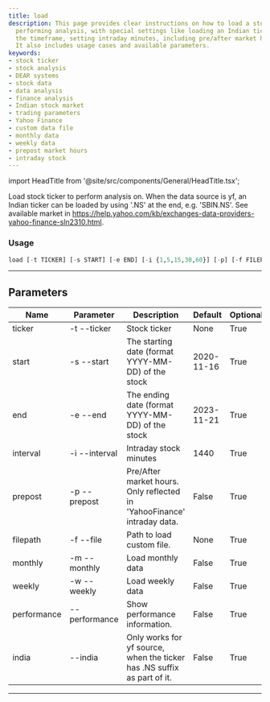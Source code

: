 ```yaml
---
title: load
description: This page provides clear instructions on how to load a stock ticker for
  performing analysis, with special settings like loading an Indian ticker, defining
  the timeframe, setting intraday minutes, including pre/after market hours, and more.
  It also includes usage cases and available parameters.
keywords:
- stock ticker
- stock analysis
- DEAR systems
- stock data
- data analysis
- finance analysis
- Indian stock market
- trading parameters
- Yahoo Finance
- custom data file
- monthly data
- weekly data
- prepost market hours
- intraday stock
---
```


import HeadTitle from '@site/src/components/General/HeadTitle.tsx';

<HeadTitle title="stocks /ins/load - Reference | OpenBB Terminal Docs" />

Load stock ticker to perform analysis on. When the data source is yf, an Indian ticker can be loaded by using '.NS' at the end, e.g. 'SBIN.NS'. See available market in https://help.yahoo.com/kb/exchanges-data-providers-yahoo-finance-sln2310.html.

### Usage

```python wordwrap
load [-t TICKER] [-s START] [-e END] [-i {1,5,15,30,60}] [-p] [-f FILEPATH] [-m] [-w] [--performance] [--india]
```

---

## Parameters

| Name | Parameter | Description | Default | Optional | Choices |
| ---- | --------- | ----------- | ------- | -------- | ------- |
| ticker | -t  --ticker | Stock ticker | None | True | None |
| start | -s  --start | The starting date (format YYYY-MM-DD) of the stock | 2020-11-16 | True | None |
| end | -e  --end | The ending date (format YYYY-MM-DD) of the stock | 2023-11-21 | True | None |
| interval | -i  --interval | Intraday stock minutes | 1440 | True | 1, 5, 15, 30, 60 |
| prepost | -p  --prepost | Pre/After market hours. Only reflected in 'YahooFinance' intraday data. | False | True | None |
| filepath | -f  --file | Path to load custom file. | None | True | None |
| monthly | -m  --monthly | Load monthly data | False | True | None |
| weekly | -w  --weekly | Load weekly data | False | True | None |
| performance | --performance | Show performance information. | False | True | None |
| india | --india | Only works for yf source, when the ticker has .NS suffix as part of it. | False | True | None |

---
